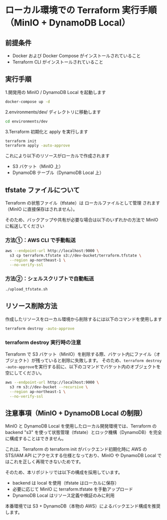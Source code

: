 # ローカル環境での Terraform 実行手順（MinIO + DynamoDB Local）

## 前提条件

- Docker および Docker Compose がインストールされていること
- Terraform CLI がインストールされていること

## 実行手順
1.開発用の MinIO / DynamoDB Local を起動します
```bash
docker-compose up -d
```
2.environments/dev/ ディレクトリに移動します
```bash
cd environments/dev
```
3.Terraform 初期化と apply を実行します
```bash
terraform init
terraform apply -auto-approve
```
これにより以下のリソースがローカルで作成されます
- S3 バケット（MinIO 上）
- DynamoDB テーブル（DynamoDB Local 上）

## tfstate ファイルについて
Terraform の状態ファイル（tfstate）は ローカルファイルとして管理 されます（MinIO に直接保存はされません）。

そのため、バックアップや共有が必要な場合は以下のいずれかの方法で MinIO に転送してください

### 方法①：AWS CLI で手動転送
```bash
aws --endpoint-url http://localhost:9000 \
  s3 cp terraform.tfstate s3://dev-bucket/terraform.tfstate \
  --region ap-northeast-1 \
  --no-verify-ssl
```
### 方法②：シェルスクリプトで自動転送
```bash
./upload_tfstate.sh
```

## リソース削除方法
作成したリソースをローカル環境から削除するには以下のコマンドを使用します
```bash
terraform destroy -auto-approve
```
### terraform destroy 実行時の注意
Terraform で S3 バケット（MinIO）を削除する際、バケット内にファイル（オブジェクト）が残っていると削除に失敗します。
そのため、`terraform destroy -auto-approve`を実行する前に、以下のコマンドでバケット内のオブジェクトを空にしてください。
```bash
aws --endpoint-url http://localhost:9000 \
  s3 rm s3://dev-bucket --recursive \
  --region ap-northeast-1 \
  --no-verify-ssl
```


## 注意事項（MinIO + DynamoDB Local の制限）
MinIO と DynamoDB Local を使用したローカル開発環境では、Terraform の backend "s3" を使って状態管理（tfstate）とロック機構（DynamoDB）を完全に構成することはできません。

これは、Terraform の terraform init がバックエンド初期化時に AWS の STS/IAM API にアクセスする仕様となっており、MinIO や DynamoDB Local ではこれを正しく再現できないためです。

そのため、本リポジトリでは以下の構成を採用しています。

- backend は local を使用（tfstate はローカルに保存）
- 必要に応じて MinIO に terraform.tfstate を手動アップロード
- DynamoDB Local はリソース定義や検証のみに利用

本番環境では S3 + DynamoDB（本物の AWS）によるバックエンド構成を推奨します。